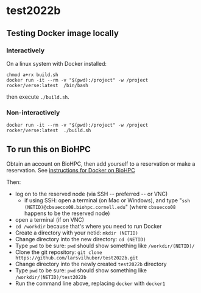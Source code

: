 # test2022b

## Testing Docker image locally

### Interactively

On a linux system with Docker installed:

```{sh}
chmod a+rx build.sh
docker run -it --rm -v "$(pwd):/project" -w /project rocker/verse:latest  /bin/bash
```

then execute `./build.sh`.

### Non-interactively

```{sh}
docker run -it --rm -v "$(pwd):/project" -w /project rocker/verse:latest  ./build.sh
```

## To run this on BioHPC

Obtain an account on BioHPC, then add yourself to a reservation or make a reservation. See [instructions for Docker on BioHPC](https://biohpc.cornell.edu/lab/userguide.aspx?a=software&i=340#c)

Then:

- log on to the reserved node (via SSH -- preferred -- or VNC)
  - if using SSH: open a terminal (on Mac or Windows), and type "`ssh (NETID)@cbsuecco08.biohpc.cornell.edu`" (where `cbsuecco08` happens to be the reserved node)
- open a terminal (if on VNC)
- `cd /workdir` because that's where you need to run Docker
- Create a directory with your netid: `mkdir (NETID)` 
- Change directory into the new directory:  `cd (NETID)`
- Type `pwd` to be sure: `pwd` should show something like `/workdir/(NETID)/`
- Clone the git repository: `git clone https://github.com/larsvilhuber/test2022b.git`
- Change directory into the newly created `test2022b` directory
- Type `pwd` to be sure: `pwd` should show something like `/workdir/(NETID)/test2022b`
- Run the command line above, replacing `docker` with `docker1`
